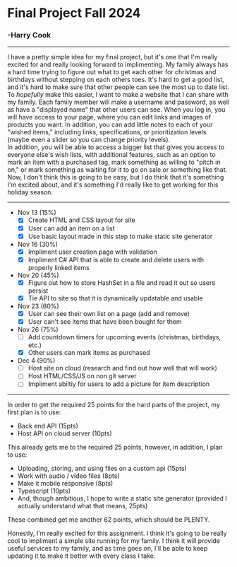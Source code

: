 # Final Project Fall 2024

### -Harry Cook

---

I have a pretty simple idea for my final project, but it's one that I'm really excited for and really looking forward to implimenting. My family always has a hard time trying to figure out what to get each other for christmas and birthdays without stepping on each others toes. It's hard to get a good list, and it's hard to make sure that other people can see the most up to date list.\
To _hopefully_ make this easier, I want to make a website that I can share with my family. Each family member will make a username and password, as well as have a "displayed name" that other users can see. When you log in, you will have access to your page, where you can edit links and images of products you want. In addition, you can add little notes to each of your "wished items," including links, specifications, or prioritization levels (maybe even a slider so you can change priority levels).\
In addition, you will be able to access a bigger list that gives you access to everyone else's wish lists, with additional features, such as an option to mark an item with a purchased tag, mark something as willing to "pitch in on," or mark something as waiting for it to go on sale or something like that.\
Now, I don't think this is going to be easy, but I do think that it's something I'm excited about, and it's something I'd really like to get working for this holiday season.

---

- Nov 13 (15%)
  - [x] Create HTML and CSS layout for site
  - [x] User can add an item on a list
  - [x] Use basic layout made in this step to make static site generator
- Nov 16 (30%)
  - [x] Impliment user creation page with validation
  - [x] Impliment C# API that is able to create and delete users with properly linked items
- Nov 20 (45%)
  - [x] Figure out how to store HashSet in a file and read it out so users persist
  - [x] Tie API to site so that it is dynamically updatable and usable
- Nov 23 (60%)
  - [x] User can see their own list on a page (add and remove)
  - [x] User can't see items that have been bought for them
- Nov 26 (75%)
  - [ ] Add countdown timers for upcoming events (christmas, birthdays, etc.)
  - [x] Other users can mark items as purchased
- Dec 4 (90%)
  - [ ] Host site on cloud (research and find out how well that will work)
  - [ ] Host HTML/CSS/JS on non git server
  - [ ] Impliment abiltiy for users to add a picture for item description

---

In order to get the required 25 points for the hard parts of the project, my first plan is to use:

- Back end API (15pts)
- Host API on cloud server (10pts)

This already gets me to the required 25 points, however, in addition, I plan to use:

- Uploading, storing, and using files on a custom api (15pts)
- Work with audio / video files (8pts)
- Make it mobile responsive (8pts)
- Typescript (10pts)
- And, though ambitious, I hope to write a static site generator (provided I actually understand what that means, 25pts)

These combined get me another 62 points, which should be PLENTY.

Honestly, I'm really excited for this assignment. I think it's going to be really cool to impliment a simple site running for my family. I think it will provide useful services to my family, and as time goes on, I'll be able to keep updating it to make it better with every class I take.

<!-- Local storage not Cookie -->
